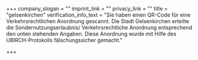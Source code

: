 +++
company_slogan = ""
imprint_link = ""
privacy_link = ""
title = "gelsenkirchen"
verification_info_text = "Sie haben einen QR-Code für eine Verkehrsrechtlichen Anordnung gescannt. Die Stadt Gelsenkirchen erteilte die Sondernutzungserlaubnis/ Verkehrsrechtliche Anordnung entsprechend den unten stehenden Angaben. Diese Anordnung wurde mit Hilfe des UBIRCH-Protokolls fälschungssicher gemacht."

+++
